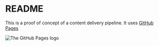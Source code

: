 README
===
This is a proof of concept of a content delivery pipeline. It uses
[GitHub Pages](https://pages.github.com)
 
![The GitHub Pages logo](https://pages.github.com/images/logo.svg)
